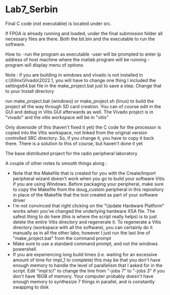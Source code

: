 # Lab7_Serbin

Final C code (not executable) is located under src. 

If FPGA is already running and loaded, under the final submission folder all necessary files are there. Both the bit.bin and the executable to run the software. 

How to: 
-run the program as executable
-user will be prompted to enter ip address of host machine where the matlab program will be running 
-program will display menu of options 

Note : if you are building in windows and vivado is not installed in c:\Xilinx\Vivado\2022.1, you will have to change one thing
I included the settings64.bat file in the make_project.bat just to save a step.  Change that to your Install directory

run make_project.bat (windows) or make_project.sh (linux) to build the project all the way through SD card creation.  You can of course
edit in the GUI and debug in Vitis GUI afterwards as well.  The Vivado project is in "vivado" and the vitis workspace will be in "vitis"

Only downside of this (haven't fixed it yet) the C code for the processor is copied into the Vitis workspace, not linked from the original
version controlled SRC directory.  So, if you change it, you have to copy it back there.  There is a solution to this of course, but haven't 
done it yet

The base distributed project for the radio peripheral laboratory

A couple of other notes to smooth things along :

- Note that the Makefile that is created for you with the Create/Import peripheral wizard doesn't work when you go to build your software Vitis if you are using Windows.  Before packaging your peripheral, make sure to copy the Makefile from the doug_custom peripheral in this repository in place of the Makefile that the tool created as part of your software driver
- I'm not convinced that right clicking on the "Update Hardware Platform" works when you've changed the underlying hardware XSA file.  The safest thing to do here (this is where the script really helps) is to just delete the entire Vitis directory and regenerate it.  To regenerate a Vitis directory (workspace with all the software), you can certainly do it manually as in all the other labs; however I just run the last line of "make_project.bat" from the command prompt
- Make sure to use a standard command prompt, and not the windows powershell.
- If you are experiencing long build times (i.e. waiting for an excessive amount of time for impl_1 to complete) this may be that you don't have enough memory to handle the level of parallelism that I asked for in the script.  Edit "impl.tcl" to change the line from "-jobs 7" to "-jobs 3" if you don't have 16GB of memory.  Your computer probably doesn't have enough memory to synthesize 7 things in parallel, and is constantly swapping to disk
